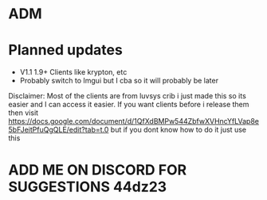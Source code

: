 # ADM

# Planned updates
* V1.1 1.9+ Clients like krypton, etc
* Probably switch to Imgui but I cba so it will probably be later


Disclaimer: Most of the clients are from luvsys crib i just made this so its easier and I can access it easier. If you want clients before i release them then visit https://docs.google.com/document/d/1QfXdBMPw544ZbfwXVHncYfLVap8e5bFJeitPfuQgQLE/edit?tab=t.0
but if you dont know how to do it just use this

# ADD ME ON DISCORD FOR SUGGESTIONS 44dz23
